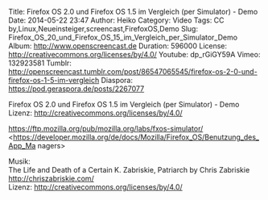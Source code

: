Title: Firefox OS 2.0 und Firefox OS 1.5 im Vergleich (per Simulator) - Demo
Date: 2014-05-22 23:47
Author: Heiko
Category: Video
Tags: CC by,Linux,Neueinsteiger,screencast,FirefoxOS,Demo
Slug: Firefox_OS_20_und_Firefox_OS_15_im_Vergleich_per_Simulator_Demo
Album: http://www.openscreencast.de
Duration: 596000
License: http://creativecommons.org/licenses/by/4.0/
Youtube: dp_rGiGY59A
Vimeo: 132923581
Tumblr: http://openscreencast.tumblr.com/post/86547065545/firefox-os-2-0-und-firefox-os-1-5-im-vergleich
Diaspora: https://pod.geraspora.de/posts/2267077

Firefox OS 2.0 und Firefox OS 1.5 im Vergleich (per Simulator) - Demo  
Lizenz: <http://creativecommons.org/licenses/by/4.0/>  
  
<https://ftp.mozilla.org/pub/mozilla.org/labs/fxos-simulator/>  
<https://developer.mozilla.org/de/docs/Mozilla/Firefox_OS/Benutzung_des_App_Ma
nagers>  
  
Musik:  
The Life and Death of a Certain K. Zabriskie, Patriarch by Chris Zabriskie
<http://chriszabriskie.com/>  
Lizenz: <http://creativecommons.org/licenses/by/4.0/>  
  

